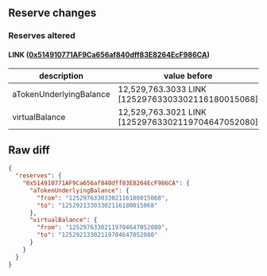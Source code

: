 ## Reserve changes

### Reserves altered

#### LINK ([0x514910771AF9Ca656af840dff83E8264EcF986CA](https://etherscan.io/address/0x514910771AF9Ca656af840dff83E8264EcF986CA))

| description | value before | value after |
| --- | --- | --- |
| aTokenUnderlyingBalance | 12,529,763.3033 LINK [12529763303302116180015068] | 12,529,213.3033 LINK [12529213303302116180015068] |
| virtualBalance | 12,529,763.3021 LINK [12529763302119704647052080] | 12,529,213.3021 LINK [12529213302119704647052080] |


## Raw diff

```json
{
  "reserves": {
    "0x514910771AF9Ca656af840dff83E8264EcF986CA": {
      "aTokenUnderlyingBalance": {
        "from": "12529763303302116180015068",
        "to": "12529213303302116180015068"
      },
      "virtualBalance": {
        "from": "12529763302119704647052080",
        "to": "12529213302119704647052080"
      }
    }
  }
}
```